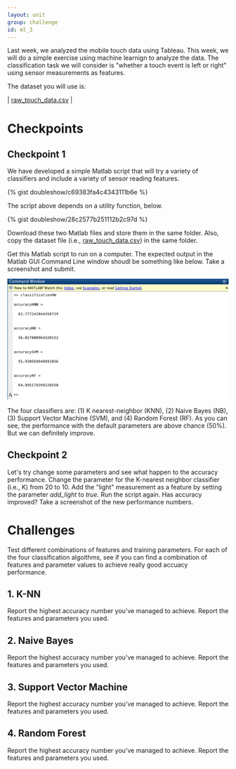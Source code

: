 ```yaml
---
layout: unit
group: challenge
id: ml_3
---
```


Last week, we analyzed the mobile touch data using Tableau. This week, we will do a simple exercise using machine learnign to analyze the data. The classification task we will consider is "whether a touch event is left or right" using sensor measurements as features.

The dataset you will use is:

| [raw_touch_data.csv](raw_touch_data.csv) |

# Checkpoints

## Checkpoint 1

We have developed a simple Matlab script that will try a variety of classifiers and include a variety of sensor reading features. 

{% gist doubleshow/c69383fa4c4343111b6e %}

The script above depends on a utility function, below. 

{% gist doubleshow/28c2577b251112b2c97d %}

Download these two Matlab files and store them in the same folder. Also, copy the dataset file (i.e., [raw_touch_data.csv](raw_touch_data.csv)) in the same folder.

Get this Matlab script to run on a computer. The expected output in the Matlab GUI Command Line window shoudl be something like below. Take a screenshot and submit.

![matlab_commandline](matlab_commandline.png)

The four classifiers are: (1) K nearest-neighbor (KNN), (2) Naive Bayes (NB), (3) Support Vector Machine (SVM), and (4) Random Forest (RF). As you can see, the performance with the default parameters are above chance (50%). But we can definitely improve.

## Checkpoint 2

Let's try change some parameters and see what happen to the accuracy performance. Change the parameter for the K-nearest neighbor classifier (i.e., K) from 20 to 10. Add the "light" measurement as a feature by setting the parameter _add_light_ to _true_. Run the script again. Has accuracy improved? Take a screenshot of the new performance numbers. 

# Challenges

Test different combinations of features and training parameters. For each of the four classification algoithms, see if you can find a combination of features and parameter values to achieve really good accuacy performance.

## 1. K-NN 

Report the highest accuracy number you've managed to achieve. Report the features and parameters you used.

## 2. Naive Bayes

Report the highest accuracy number you've managed to achieve. Report the features and parameters you used.

## 3. Support Vector Machine

Report the highest accuracy number you've managed to achieve. Report the features and parameters you used.

## 4. Random Forest

Report the highest accuracy number you've managed to achieve. Report the features and parameters you used.